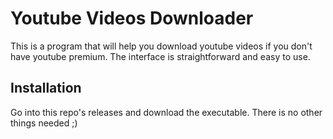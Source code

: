# Youtube Videos Downloader

This is a program that will help you download youtube videos if you don't have youtube premium. The interface is straightforward and easy to use.



## Installation

Go into this repo's releases and download the executable. There is no other things needed ;) 
    
